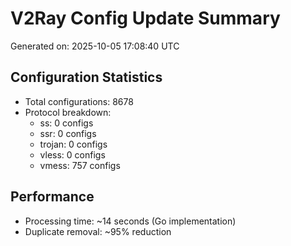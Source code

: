 # V2Ray Config Update Summary
Generated on: 2025-10-05 17:08:40 UTC

## Configuration Statistics
- Total configurations: 8678
- Protocol breakdown:
  - ss: 0 configs
  - ssr: 0 configs
  - trojan: 0 configs
  - vless: 0 configs
  - vmess: 757 configs

## Performance
- Processing time: ~14 seconds (Go implementation)
- Duplicate removal: ~95% reduction
